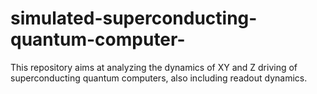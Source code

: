 # simulated-superconducting-quantum-computer-
This repository aims at analyzing the dynamics of XY and Z driving of superconducting quantum computers, also including readout dynamics.
